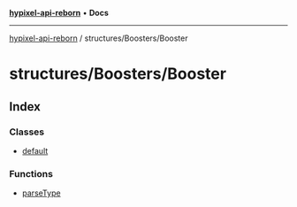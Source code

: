 [**hypixel-api-reborn**](../../../README.md) • **Docs**

***

[hypixel-api-reborn](../../../modules.md) / structures/Boosters/Booster

# structures/Boosters/Booster

## Index

### Classes

- [default](classes/default.md)

### Functions

- [parseType](functions/parseType.md)
